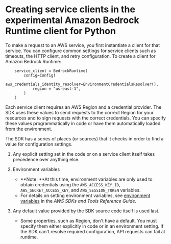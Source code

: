 # Creating service clients in the experimental Amazon Bedrock Runtime client for Python<a name="service-clients"></a>

To make a request to an AWS service, you first instantiate a client for that service. You can configure common settings for service clients such as timeouts, the HTTP client, and retry configuration. To create a client for Amazon Bedrock Runtime:

```
    service_client = BedrockRuntime(
        config=Config(
            aws_credentials_identity_resolver=EnvironmentCredentialsResolver(),
            region = "us-east-1",
        )
    )
```

Each service client requires an AWS Region and a credential provider. The SDK uses these values to send requests to the correct Region for your resources and to sign requests with the correct credentials. You can specify these values programmatically in code or have them automatically loaded from the environment.

The SDK has a series of places (or sources) that it checks in order to find a value for configuration settings.

1. Any explicit setting set in the code or on a service client itself takes precedence over anything else.

1. Environment variables
   + **Note: **At this time, environment variables are only used to obtain credentials using the `AWS_ACCESS_KEY_ID`, `AWS_SECRET_ACCESS_KEY`, and `AWS_SESSION_TOKEN` variables.
   + For details on setting environment variables, see [environment variables](https://docs.aws.amazon.com/sdkref/latest/guide/environment-variables.html) in the *AWS SDKs and Tools Reference Guide*.

1. Any default value provided by the SDK source code itself is used last.
   + Some properties, such as Region, don't have a default. You must specify them either explicitly in code or in an environment setting. If the SDK can't resolve required configuration, API requests can fail at runtime.